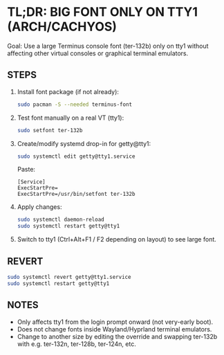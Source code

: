 # TL;DR: BIG FONT ONLY ON TTY1 (ARCH/CACHYOS)

Goal: Use a large Terminus console font (ter-132b) only on tty1 without affecting other virtual consoles or graphical terminal emulators.

## STEPS

1. Install font package (if not already):
   ```bash
   sudo pacman -S --needed terminus-font
   ```

2. Test font manually on a real VT (tty1):
   ```bash
   sudo setfont ter-132b
   ```

3. Create/modify systemd drop-in for getty@tty1:
   ```bash
   sudo systemctl edit getty@tty1.service
   ```
   Paste:
   ```
   [Service]
   ExecStartPre=
   ExecStartPre=/usr/bin/setfont ter-132b
   ```

4. Apply changes:
   ```bash
   sudo systemctl daemon-reload
   sudo systemctl restart getty@tty1
   ```

5. Switch to tty1 (Ctrl+Alt+F1 / F2 depending on layout) to see large font.

## REVERT

```bash
sudo systemctl revert getty@tty1.service
sudo systemctl restart getty@tty1
```

## NOTES

- Only affects tty1 from the login prompt onward (not very-early boot).
- Does not change fonts inside Wayland/Hyprland terminal emulators.
- Change to another size by editing the override and swapping ter-132b with e.g. ter-132n, ter-128b, ter-124n, etc.
